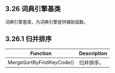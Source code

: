 ## 3.26 词典引擎基类

词典引擎基类，为词典引擎提供辅助函数。

## 3.26.1 归并排序

Function					|Description
-|-
MergeSortByFindKeyCode()	|归并排序。